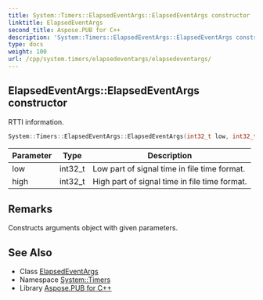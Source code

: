 ```yaml
---
title: System::Timers::ElapsedEventArgs::ElapsedEventArgs constructor
linktitle: ElapsedEventArgs
second_title: Aspose.PUB for C++
description: 'System::Timers::ElapsedEventArgs::ElapsedEventArgs constructor. RTTI information in C++.'
type: docs
weight: 100
url: /cpp/system.timers/elapsedeventargs/elapsedeventargs/
---
```

## ElapsedEventArgs::ElapsedEventArgs constructor


RTTI information.

```cpp
System::Timers::ElapsedEventArgs::ElapsedEventArgs(int32_t low, int32_t high)
```


| Parameter | Type | Description |
| --- | --- | --- |
| low | int32_t | Low part of signal time in file time format. |
| high | int32_t | High part of signal time in file time format. |
## Remarks


Constructs arguments object with given parameters. 
## See Also

* Class [ElapsedEventArgs](../)
* Namespace [System::Timers](../../)
* Library [Aspose.PUB for C++](../../../)
